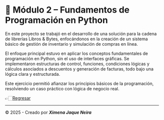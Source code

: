 # 🧱 Módulo 2 – Fundamentos de Programación en Python

En este proyecto se trabajó en el desarrollo de una solución para la cadena de librerías Libros & Bytes, enfocándonos en la creación de un sistema básico de gestión de inventario y simulación de compras en línea.

El enfoque principal estuvo en aplicar los conceptos fundamentales de programación en Python, sin el uso de interfaces gráficas. Se implementaron estructuras de control, funciones, condiciones lógicas y cálculos asociados a descuentos y generación de facturas, todo bajo una lógica clara y estructurada.

Este ejercicio permitió afianzar los principios básicos de la programación, resolviendo un caso práctico con lógica de negocio real.

👉🏻[Regresar](https://github.com/AncorethaX/Portafolio-Bootcamp-Ciencia-de-Datos/tree/main)

---
© 2025 - Creado por ***Ximena Jaque Neira***
